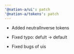 ```yaml
---
'@nation-a/ui': patch
'@nation-a/tokens': patch
---
```


- Added neutralInverse tokens

- Fixed typo: defult -> default

- Fixed bugs of uis
